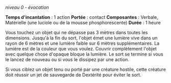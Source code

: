 *niveau 0 - évocation*

**Temps d'incantation** : 1 action
**Portée** : contact
**Composantes** : Verbale, Matérielle (une luciole ou de la mousse phosphorescente)
**Durée** : 1 heure

Vous touchez un objet qui ne dépasse pas 3 mètres dans toutes les dimensions. Jusqu'à la fin du sort, l'objet émet une lumière vive dans un rayon de 6 mètres et une lumière faible sur 6 mètres supplémentaires. La lumière est de la couleur que vous voulez. Couvrir complètement l'objet avec quelque chose d'opaque bloque la lumière. Le sort se termine si vous le lancez de nouveau ou si vous le dissipez par une action.  

Si vous ciblez un objet tenu ou porté par une créature hostile, cette créature doit réussir un jet de sauvegarde de Dextérité pour éviter le sort.